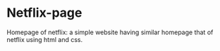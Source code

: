 # Netflix-page

Homepage of netflix: 
a simple website having similar homepage that of netflix using html and css.
